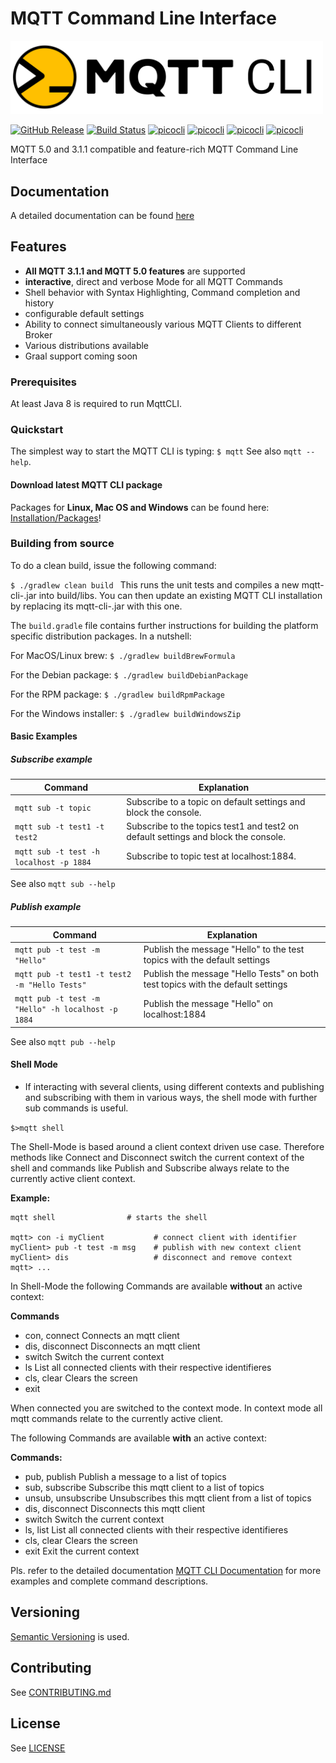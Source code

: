 # MQTT Command Line Interface

<img src="01-mqtt-cli.svg" width="500"> 

[![GitHub Release](https://img.shields.io/github/v/release/hivemq/mqtt-cli)](https://github.com/hivemq/mqtt-cli/releases) 
[![Build Status](https://travis-ci.com/hivemq/mqtt-cli.svg?branch=develop)](https://travis-ci.com/hivemq/mqtt-cli) 
[![picocli](https://img.shields.io/github/downloads/hivemq/mqtt-cli/total)](https://github.com/hivemq/mqtt-cli/releases)
[![picocli](https://img.shields.io/github/license/hivemq/mqtt-cli)](https://github.com/hivemq/mqtt-cli/blob/develop/LICENSE)
[![picocli](https://img.shields.io/badge/hivemq--mqtt--client-1.1.1-green)](https://github.com/hivemq/hivemq-mqtt-client)
[![picocli](https://img.shields.io/badge/picocli-4.0.4-green.svg)](https://github.com/remkop/picocli)

MQTT 5.0 and 3.1.1 compatible and feature-rich MQTT Command Line Interface

## Documentation

A detailed documentation can be found [here](https://hivemq.github.io/mqtt-cli)

## Features

- **All MQTT 3.1.1 and MQTT 5.0 features** are supported
- **interactive**, direct and verbose Mode for all MQTT Commands
- Shell behavior with Syntax Highlighting, Command completion and history
- configurable default settings
- Ability to connect simultaneously various MQTT Clients to different Broker
- Various distributions available
- Graal support coming soon

### Prerequisites
At least Java 8 is required to run MqttCLI.

### Quickstart
The simplest way to start the MQTT CLI is typing:
``` $ mqtt ```
See also ``mqtt --help``.

#### Download latest MQTT CLI package

Packages 
 for **Linux, Mac OS and Windows**
can be found here: 
[Installation/Packages](https://hivemq.github.io/mqtt-cli/docs/installation/packages.html)!

### Building from source
To do a clean build, issue the following command:

`$ ./gradlew clean build
`
This runs the unit tests and compiles a new mqtt-cli-<version>.jar into build/libs. 
You can then update an existing MQTT CLI installation by replacing its mqtt-cli-<version>.jar with this one.

The `build.gradle` file contains further instructions for building the platform specific distribution packages. 
In a nutshell:


For MacOS/Linux brew:
`$ ./gradlew buildBrewFormula
`

For the Debian package:
`$ ./gradlew buildDebianPackage 
`

For the RPM package:
`$ ./gradlew buildRpmPackage 
`

For the Windows installer:
`$ ./gradlew buildWindowsZip
`


#### Basic Examples


##### Subscribe example

|Command                                         |Explanation                                                              |
|------------------------------------------------|-------------------------------------------------------------------------|
| ``mqtt sub -t topic`` | Subscribe to a topic on default settings and block the console.
| ``mqtt sub -t test1 -t test2``| Subscribe to the topics test1 and test2 on default settings and block the console.
| ``mqtt sub -t test -h localhost -p 1884``| Subscribe to topic test at localhost:1884.


See also ``mqtt sub --help``

##### Publish example
|Command                                                |Explanation                                                              |
|-------------------------------------------------------|-------------------------------------------------------------------------|
| ``mqtt pub -t test -m "Hello" `` | Publish the message "Hello" to the test topics with the default settings
| ``mqtt pub -t test1 -t test2 -m "Hello Tests"`` | Publish the message "Hello Tests" on both test topics with the default settings
| ``mqtt pub -t test -m "Hello" -h localhost -p 1884``| Publish the message "Hello" on localhost:1884|

See also ``mqtt pub --help``

#### Shell Mode

* If interacting with several clients, using different contexts and publishing and subscribing with them in various ways, 
the shell mode with further sub commands is useful.

``$>mqtt shell``

The Shell-Mode is based around a client context driven use case.
Therefore methods like Connect and Disconnect switch the current context of the shell and commands like Publish and Subscribe always relate to the currently active client context.

**Example:**

```
mqtt shell                # starts the shell

mqtt> con -i myClient           # connect client with identifier
myClient> pub -t test -m msg    # publish with new context client
myClient> dis                   # disconnect and remove context
mqtt> ...
```
In Shell-Mode the following Commands are available **without** an active context:

**Commands** 
* con, connect     Connects an mqtt client
* dis, disconnect  Disconnects an mqtt client
* switch           Switch the current context
* ls               List all connected clients with their respective identifieres
* cls, clear       Clears the screen
* exit  

When connected you are switched to the context mode.
In context mode all mqtt commands relate to the currently active client.

The following Commands are available **with** an active context:

**Commands:**
*  pub, publish        Publish a message to a list of topics
*  sub, subscribe      Subscribe this mqtt client to a list of topics
*  unsub, unsubscribe  Unsubscribes this mqtt client from a list of topics
*  dis, disconnect     Disconnects this mqtt client
*  switch              Switch the current context
*  ls, list            List all connected clients with their respective identifieres
*  cls, clear          Clears the screen
*  exit                Exit the current context
  


Pls. refer to the detailed documentation [MQTT CLI Documentation](https://hivemq.github.io/mqtt-cli)
for more examples and complete command descriptions.


## Versioning

[Semantic Versioning](https://semver.org/) is used.


## Contributing

See [CONTRIBUTING.md](CONTRIBUTING.md)

## License

See [LICENSE](LICENSE)
